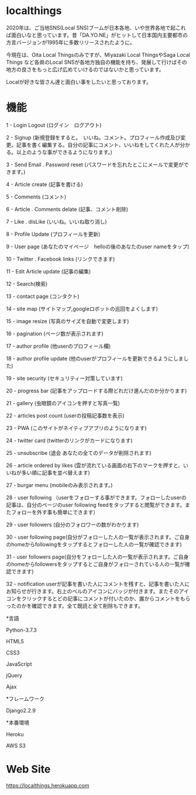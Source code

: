# localthings

2020年は、ご当地SNS(Local SNS)ブームが日本各地、いや世界各地で起これば面白いなと思っています。昔「DA.YO.NE」がヒットして日本国内主要都市の方言バージョンが1995年に多数リリースされたように。

今現在は、Oita Local Thingsのみですが、Miyazaki Local ThingsやSaga Local Things など各県のLocal SNSが各地方独自の機能を持ち、発展して行けばその地方の良さをもっと広げ広めていけるのではないかと思っています。

Localが好きな皆さん達と面白い事をしたいと思っております。

# 機能

1 - Login Logout (ログイン　ログアウト)

2 - Signup (新規登録をすると。　いいね。コメント。プロフィール作成及び変更。記事を書く編集する。自分の記事にコメント、いいねをしてくれた人が分かる。以上のような事ができるようになります。)

3 - Send Email . Password reset (パスワードを忘れたとこにメールで変更ができます。)

4 - Article create (記事を書ける)

5 - Comments (コメント)

6 - Article . Comments delate (記事、コメント削除)

7 - Like . disLike (いいね。いいね取り消し)

8 - Profile Update (プロフィールを更新)

9 - User page (あなたのマイページ　helloの後のあなたのuser nameをタップ)

10 - Twitter . Facebook links (リンクできます)

11 - Edit Article update (記事の編集)

12 - Search(検索)

13 - contact page (コンタクト)

14 - site map (サイトマップ,googleロボットの巡回をよくします)

15 - image resize (写真のサイズを自動で変更します)

16 - pagination (ページ数が表示されます)

17 - author profile (他userのプロフィール欄)

18 - author profile update (他のuserがプロフィールを更新できるようにしました)

19 - site security (セキュリティー対策しています)

20 - progress bar (記事をアップロードする際どれだけ進んだのか分かります)

21 - gallery (虫眼鏡のアイコンを押すと写真一覧)

22 - articles post count (userの投稿記事数を表示)

23 - PWA (このサイトがネイティブアプリのようになります)

24 - twitter card (twitterのリンクがカードになります)

25 - unsubscribe (退会 あなたの全てのデータが削除されます)

26 - article ordered by likes (雲が流れている画面の右下のマークを押すと、いいねが多い順に記事を並べ替えます)

27 - burgar menu (mobileのみ表示されます。)

28 - user following （userをフォローする事ができます。フォローしたuserの記事は、自分のページのuser following feedをタップすると閲覧ができます。またフォローを外す事も簡単にできます）

29 - user followers (自分のフォロワーの数がわかります)

30 - user following page(自分がフォローした人の一覧が表示されます。ご自身のhomeからfollowingをタップするとフォローした人の一覧が確認できます)

31 - user followers page(自分をフォローした人の一覧が表示されます。ご自身のhomeからfollowersをタップするとご自身がフォローされている人の一覧が確認できます)

32 - notification userが記事を書いた人にコメントを残すと、記事を書いた人にお知らせが行きます。右上のベルのアイコンにバッジが付きます。またそのアイコンをクリックするとどの記事にコメントが付いたのか、誰からコメントをもらったのかを確認できます。全て既読と全て削除もできます。


*言語

Python-3.7.3


HTML5

CSS3

JavaScript

jQuery

Ajax

*フレームワーク

Django2.2.9

*本番環境

Heroku

AWS S3

# Web Site
https://localthings.herokuapp.com
